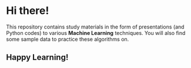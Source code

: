 # Hi there!

This repository contains study materials in the form of presentations (and Python codes) to various **Machine Learning** techniques. You will also find some sample data to practice these algorithms on. 

## Happy Learning!
